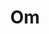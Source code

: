 ---
title: Om
date: 
draft: false

# descripcion
description : Aro de plata pasante

materials: Plata 925

color: Plateado

dimensions: 1cm diam

code: 01-20-0434

type: "Aros"

categories: []

price: $2.740,00

price_eftvo: $2.330,00

# Images
# first image will be shown in the product page
images:
  # - image: "images/path_to_image"
  # La ubicacion de las imagenes es imagenes/Aros/Aros.Solo Plata/01-20-0434-om
  - image: "./images/aros/solo_plata/01-20-0434-om_a.JPG"
  - image: "./images/aros/solo_plata/01-20-0434-om_b.JPG"
---
